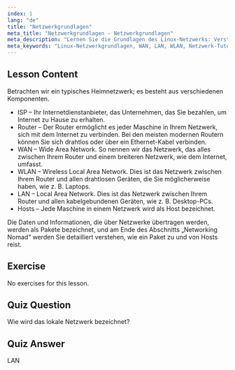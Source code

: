 ```yaml
---
index: 1
lang: "de"
title: "Netzwerkgrundlagen"
meta_title: "Netzwerkgrundlagen - Netzwerkgrundlagen"
meta_description: "Lernen Sie die Grundlagen des Linux-Netzwerks: Verstehen Sie WAN, LAN, WLAN, Router und Hosts. Beginnen Sie Ihre Netzwerk-Reise mit diesem Leitfaden für Anfänger!"
meta_keywords: "Linux-Netzwerkgrundlagen, WAN, LAN, WLAN, Netzwerk-Tutorial, Linux für Anfänger, Netzwerk-Leitfaden, Linux-Konzepte"
---
```


## Lesson Content

Betrachten wir ein typisches Heimnetzwerk; es besteht aus verschiedenen Komponenten.

- ISP – Ihr Internetdienstanbieter, das Unternehmen, das Sie bezahlen, um Internet zu Hause zu erhalten.
- Router – Der Router ermöglicht es jeder Maschine in Ihrem Netzwerk, sich mit dem Internet zu verbinden. Bei den meisten modernen Routern können Sie sich drahtlos oder über ein Ethernet-Kabel verbinden.
- WAN – Wide Area Network. So nennen wir das Netzwerk, das alles zwischen Ihrem Router und einem breiteren Netzwerk, wie dem Internet, umfasst.
- WLAN – Wireless Local Area Network. Dies ist das Netzwerk zwischen Ihrem Router und allen drahtlosen Geräten, die Sie möglicherweise haben, wie z. B. Laptops.
- LAN – Local Area Network. Dies ist das Netzwerk zwischen Ihrem Router und allen kabelgebundenen Geräten, wie z. B. Desktop-PCs.
- Hosts – Jede Maschine in einem Netzwerk wird als Host bezeichnet.

Die Daten und Informationen, die über Netzwerke übertragen werden, werden als Pakete bezeichnet, und am Ende des Abschnitts „Networking Nomad“ werden Sie detailliert verstehen, wie ein Paket zu und von Hosts reist.

## Exercise

No exercises for this lesson.

## Quiz Question

Wie wird das lokale Netzwerk bezeichnet?

## Quiz Answer

LAN
